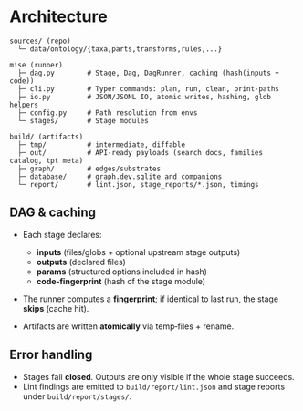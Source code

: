 # Architecture

```
sources/ (repo)
  └─ data/ontology/{taxa,parts,transforms,rules,...}

mise (runner)
  ├─ dag.py        # Stage, Dag, DagRunner, caching (hash(inputs + code))
  ├─ cli.py        # Typer commands: plan, run, clean, print-paths
  ├─ io.py         # JSON/JSONL IO, atomic writes, hashing, glob helpers
  ├─ config.py     # Path resolution from envs
  └─ stages/       # Stage modules

build/ (artifacts)
  ├─ tmp/          # intermediate, diffable
  ├─ out/          # API-ready payloads (search docs, families catalog, tpt meta)
  ├─ graph/        # edges/substrates
  ├─ database/     # graph.dev.sqlite and companions
  └─ report/       # lint.json, stage_reports/*.json, timings
```

## DAG & caching

- Each stage declares:
  - **inputs** (files/globs + optional upstream stage outputs)
  - **outputs** (declared files)
  - **params** (structured options included in hash)
  - **code‑fingerprint** (hash of the stage module)

- The runner computes a **fingerprint**; if identical to last run, the stage **skips** (cache hit).
- Artifacts are written **atomically** via temp‑files + rename.

## Error handling

- Stages fail **closed**. Outputs are only visible if the whole stage succeeds.
- Lint findings are emitted to `build/report/lint.json` and stage reports under `build/report/stages/`.
